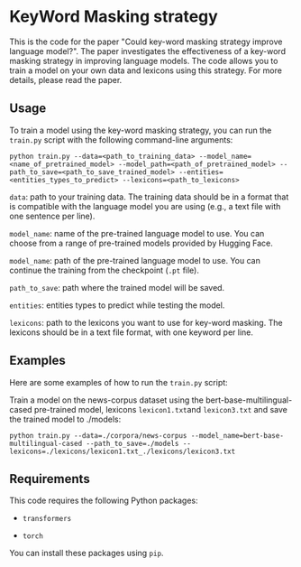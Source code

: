 # KeyWord Masking strategy

This is the code for the paper "Could key-word masking strategy improve language model?". The paper investigates the effectiveness of a key-word masking strategy in improving language models. The code allows you to train a model on your own data and lexicons using this strategy. For more details, please read the paper.

## Usage

To train a model using the key-word masking strategy, you can run the `train.py` script with the following command-line arguments:


```python train.py --data=<path_to_training_data> --model_name=<name_of_pretrained_model> --model_path=<path_of_pretrained_model> --path_to_save=<path_to_save_trained_model> --entities=<entities_types_to_predict> --lexicons=<path_to_lexicons>```


`data`: path to your training data. The training data should be in a format that is compatible with the language model you are using (e.g., a text file with one sentence per line).

`model_name`: name of the pre-trained language model to use. You can choose from a range of pre-trained models provided by Hugging Face.

`model_name`: path of the pre-trained language model to use. You can continue the training from the checkpoint (`.pt` file).

`path_to_save`: path where the trained model will be saved.

`entities`: entities types to predict while testing the model.

`lexicons`: path to the lexicons you want to use for key-word masking. The lexicons should be in a text file format, with one keyword per line.

## Examples

Here are some examples of how to run the `train.py` script:

Train a model on the news-corpus dataset using the bert-base-multilingual-cased pre-trained model, lexicons `lexicon1.txt`and `lexicon3.txt` and save the trained model to ./models:

```python train.py --data=./corpora/news-corpus --model_name=bert-base-multilingual-cased --path_to_save=./models --lexicons=./lexicons/lexicon1.txt_./lexicons/lexicon3.txt```

## Requirements

This code requires the following Python packages:

- `transformers`

- `torch`

You can install these packages using `pip`.
